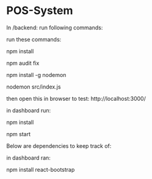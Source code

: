 # POS-System

In /backend: run following commands:

run these commands:

npm install

npm audit fix

npm install -g nodemon

nodemon src/index.js

then open this in browser to test: http://localhost:3000/

in dashboard run:

npm install 

npm start

Below are dependencies to keep track of:

in dashboard ran:

npm install react-bootstrap